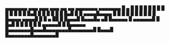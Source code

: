  ▄▄▄▄▄▄▄ ▄▄▄ ▄▄▄     ▄▄▄     ▄▄   ▄▄    ▄▄▄▄▄▄▄ ▄▄▄▄▄▄▄ 
█  ▄    █   █   █   █   █   █  █ █  █  █       █       █
█ █▄█   █   █   █   █   █   █  █▄█  █  █   ▄▄▄▄█▄▄▄▄   █
█       █   █   █   █   █   █       █  █  █▄▄▄▄ ▄▄▄▄█  █
█  ▄   ██   █   █▄▄▄█   █▄▄▄█▄     ▄█  █▄▄▄▄▄  █ ▄▄▄▄▄▄█
█ █▄█   █   █       █       █ █   █     ▄▄▄▄▄█ █ █▄▄▄▄▄ 
█▄▄▄▄▄▄▄█▄▄▄█▄▄▄▄▄▄▄█▄▄▄▄▄▄▄█ █▄▄▄█    █▄▄▄▄▄▄▄█▄▄▄▄▄▄▄█
